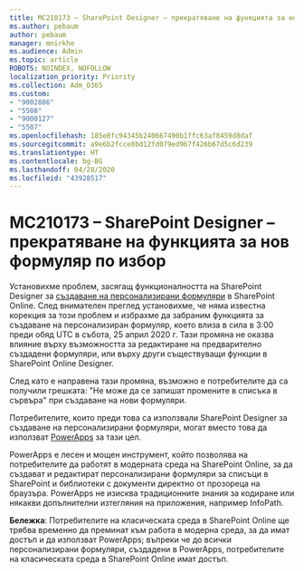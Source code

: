 ```yaml
---
title: MC210173 – SharePoint Designer – прекратяване на функцията за нов формуляр по избор
ms.author: pebaum
author: pebaum
manager: mnirkhe
ms.audience: Admin
ms.topic: article
ROBOTS: NOINDEX, NOFOLLOW
localization_priority: Priority
ms.collection: Adm_O365
ms.custom:
- "9002886"
- "5508"
- "9000127"
- "5507"
ms.openlocfilehash: 185e8fc94345b240667490b1ffc63af8459d8daf
ms.sourcegitcommit: a9e6b2fcce8bd12fd079ed967f426b67d5c6d239
ms.translationtype: HT
ms.contentlocale: bg-BG
ms.lasthandoff: 04/28/2020
ms.locfileid: "43928517"
---
```

# <a name="mc210173---sharepoint-designer-new-custom-form-feature-deprecation"></a>MC210173 – SharePoint Designer – прекратяване на функцията за нов формуляр по избор

Установихме проблем, засягащ функционалността на SharePoint Designer за [създаване на персонализирани формуляри](https://support.microsoft.com/en-us/office/create-a-custom-list-form-using-sharepoint-designer-917d8fdb-ee00-4441-adb3-a94612d1d105?ui=en-us&rs=en-us&ad=us#bm2) в SharePoint Online. След внимателен преглед установихме, че няма известна корекция за този проблем и избрахме да забраним функцията за създаване на персонализиран формуляр, което влиза в сила в 3:00 преди обяд UTC в събота, 25 април 2020 г. Тази промяна не оказва влияние върху възможността за редактиране на предварително създадени формуляри, или върху други съществуващи функции в SharePoint Online Designer.

След като е направена тази промяна, възможно е потребителите да са получили грешката: "Не може да се запишат промените в списъка в сървъра" при създаване на нови формуляри.

Потребителите, които преди това са използвали SharePoint Designer за създаване на персонализирани формуляри, могат вместо това да използват [PowerApps](https://docs.microsoft.com/powerapps/maker/canvas-apps/customize-list-form) за тази цел.

PowerApps е лесен и мощен инструмент, който позволява на потребителите да работят в модерната среда на SharePoint Online, за да създават и редактират персонализирани формуляри за списъци в SharePoint и библиотеки с документи директно от прозореца на браузъра. PowerApps не изисква традиционните знания за кодиране или някакви допълнителни изтегляния на приложения, например InfoPath.

**Бележка**: Потребителите на класическата среда в SharePoint Online ще трябва временно да преминат към работа в модерна среда, за да имат достъп и да използват PowerApps; въпреки че до всички персонализирани формуляри, създадени в PowerApps, потребителите на класическата среда в SharePoint Online имат достъп.
